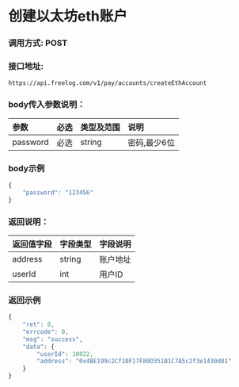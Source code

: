 # 创建以太坊eth账户

### 调用方式: POST

### 接口地址:

```
https://api.freelog.com/v1/pay/accounts/createEthAccount
```

### body传入参数说明：

| 参数 | 必选 | 类型及范围 | 说明 |
| :--- | :--- | :--- | :--- |
|password|必选|string|密码,最少6位


### body示例

```js
{
    "password": "123456"
}
```

### 返回说明：

| 返回值字段 | 字段类型 | 字段说明 |
| :--- | :--- | :--- |
| address | string | 账户地址
| userId | int | 用户ID

### 返回示例

```js
{
    "ret": 0,
    "errcode": 0,
    "msg": "success",
    "data": {
        "userId": 10022,
        "address": "0x4BE199c2Cf10F17F80D351B1C7A5c2f3e1430d81"
    }
}
```

